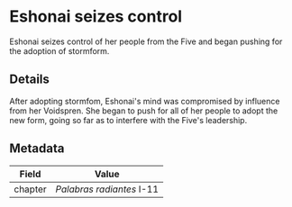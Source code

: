 # Eshonai seizes control
Eshonai seizes control of her people from the Five and began pushing for the adoption of stormform.

## Details
After adopting stormfom, Eshonai's mind was compromised by influence from her Voidspren. She began to push for all of her people to adopt the new form, going so far as to interfere with the Five's leadership.

## Metadata
| Field | Value |
| ----- | ----- |
| chapter | *Palabras radiantes* I-11 |
